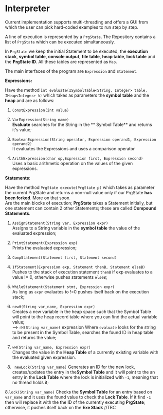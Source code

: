 # Interpreter

Current implementation supports multi-threading and offers a GUI from which the user can pick hard-coded examples to run step by step.

A line of execution is represented by a `PrgState`.
The Repository contains a list of `PrgState` which can be executed simultaneously.

In `PrgState` we keep the initial Statement to be executed, the **execution stack**,  **symbol table**, **console output**, **file table**, **heap table**, **lock table**  and the **PrgState ID**.
All these tables are represented as `Map`.

The main interfaces of the program are `Expression` and `Statement`.

**Expressions:**

Have the method `int evaluate(ISymbolTable<String, Integer> table, IHeap<Integer> h)` which takes as parameters the **symbol table** and the **heap** and are as follows:

1. `ConstExpression(int value)`

2.  `VarExpression(String name)`  
**Evaluate** searches for the String in the ** Symbol Table** and returns it's value;

3. `BooleanExpression(String operator, Expression operand1, Expression operand2)`  
It evaluates the Expressions and uses a comparison operator 

4. `ArithExpression(char op,Expression first, Expression second)`  
Uses a basic arithmetic operation on the values of the given expressions.

**Statements**:

Have the method `PrgState execute(PrgState p)` which takes as parameter the current PrgState and returns a non-null value only if our PrgState **has been forked**. More on that soon.  
Are the main blocks of execution;  **PrgState** takes a Statement initially, but one statement can contain 2 other Statements; these are called **Compound Statements**.

1. `AssignStatement(String var, Expression expr)`  
Assigns to a String variable in the **symbol table** the value of the evaluated expression;

2. `PrintStatement(Expression exp)`  
Prints the evaluated expression;

1. `CompStatement(Statement first, Statement second)`

1. `IfStatement(Expression exp, Statement thenB, Statement elseB)`  
Pushes to the stack of execution statement `thenB` if exp evaluates to a value  != 0, otherwise pushes statements `elseB`;

4. `WhileStatement(Statement stmt, Expression expr)`  
As long as `expr` evaluates to !=0 pushes itself back on the execution stack;

5. `newH(String var_name, Expression expr)`  
Creates a new variable in the heap space such that the Symbol Table will point to the heap record table where you can find the actual variable value;  
--> `rH(String var_name)` expression
Where `evaluate` looks for the string to be present in the Symbol Table, searches the found ID in heap table and returns the value; 

6. `wH(String var_name, Expression expr) `  
Changes the value in the **Heap Table** of a currently existing variable with the evaluated given expression.

7. ` newLock(String var_name)`
Generates an ID for the new lock, creates/updates the entry in the**Symbol Table** and it will point to the an entry in the **Lock Table** where the lock is initialized with `-1`, meaning that no thread holds it;

8.`lock(String var_name)`
Checks the **Symbol Table** for an entry based on `var_name` and it uses the found value to check the **Lock Table**. If it find `-1` then will replace it with the the ID of the currently executing **PrgState**; otherwise, it pushes itself back on the **Exe Stack**
//TBC
